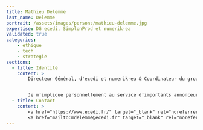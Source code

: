 ```yaml
---
title: Mathieu Delemme
last_name: Delemme
portrait: /assets/images/persons/mathieu-delemme.jpg
expertise: DG ecedi, SimplonProd et numerik-ea
validated: true
categories:
    - ethique
    - tech
    - strategie
sections:
  - title: Identité
    content: >
        Directeur Général, d'ecedi et numerik-ea & Coordinateur du groupe de Travail “Conception Responsable de Services Numériques” au sein de l’INR (Institut du Numérique Responsable). Entrepreneur social passionné, communicant numérique exigeant et engagé, j’accompagne depuis plus de 18 ans des institutions et de grandes entreprises - qu’elles soient associatives, publiques, para-publiques ou issues du secteur privé - dans la définition et la mise en œuvre de leurs stratégies de communication numérique et dans le déploiement de leur dispositif digitaux.


        Je m’implique personnellement au service d’importants annonceurs tels que le Ministère de la Transition écologique, l’AFM Téléthon, SciencesPo, la Société de Grand Paris. Des acteurs auprès desquels j’ambitionne de faire vivre une certaine vision de la communication numérique , qualitative et porteuse de sens, au service de l’intérêt général.
  - title: Contact
    content: >
        <a href="https://www.ecedi.fr/" target="_blank" rel="noreferrer">Site ecedi</a> –
        <a href="mailto:mdelemme@ecedi.fr" target="_blank" rel="noreferrer">Mail</a>
---
```

